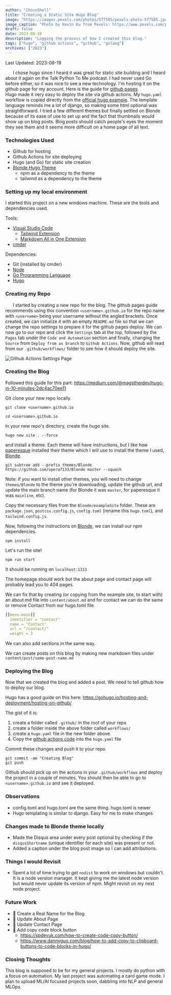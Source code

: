 ```yaml
---
author: "ChocoShell"
title: "Creating a Static Site Hugo Blog"
image: "https://images.pexels.com/photos/577585/pexels-photo-577585.jpeg"
image_caption: "Photo by Kevin Ku from Pexels: https://www.pexels.com/photo/data-codes-through-eyeglasses-577585/"
draft: false
date: 2023-08-18
description: "Logging the process of how I created this blog."
tags: ["hugo", "github actions", "github", "golang"]
archives: ["2023"]
---
```


Last Updated: 2023-08-19

&nbsp;&nbsp;&nbsp;&nbsp;&nbsp;&nbsp;I chose hugo since I heard it was great for static site building and I heard about it again on the Talk Python To Me podcast.
I had never used Go before either, so it was nice to see a new technology. I'm hosting it on the github page for my account. Here is the guide for [github pages](https://pages.github.com/).  
Hugo made it very easy to deploy the site via github actions. My `hugo.yaml` workflow is copied directly from the [official hugo example](https://gohugo.io/hosting-and-deployment/hosting-on-github/#.github/workflows/hugo.yaml). The template language reminds me a lot of django, so making some html optional was straightforward.
I tried a few different themes but finally settled on Blonde because of its ease of use to set up and the fact that thumbnails would show up on blog posts. Blog posts should catch people's eyes the moment they see them and it seems more difficult on a home page of all text.


### Technologies Used

- Github for hosting
- Github Actions for site deploying
- Hugo (and Go) for static site creation
- [Blonde Hugo Theme](https://themes.gohugo.io/themes/blonde/)
  - npm as a dependency to the theme
  - tailwind as a dependency to the theme

### Setting up my local environment

I started this project on a new windows machine. These are the tools and dependencies used.

Tools:
- [Visual Studio Code](https://code.visualstudio.com/)
  - [Tailwind Extension](https://marketplace.visualstudio.com/items?itemName=bradlc.vscode-tailwindcss)
  - [Markdown All in One Extension](https://marketplace.visualstudio.com/items?itemName=yzhang.markdown-all-in-one)
- [cmder](https://cmder.app/)

Dependencies:
- Git (installed by cmder)
- [Node](https://nodejs.org/en)
- [Go Programming Language](https://go.dev/)
- [Hugo](https://gohugo.io/)


### Creating my Repo

&nbsp;&nbsp;&nbsp;&nbsp;&nbsp;&nbsp;I started by creating a new repo for the blog.  The github pages guide recommends using this convention `<username>.github.io` for the repo name with `<username>` being your username without the angled brackets. Once created, we can initialize it with an empty `README.md` file so that we can change the repo settings to prepare it for the github pages deploy.  We can now go to our repo and click the `Settings` tab at the top, followed by the `Pages` tab under the `Code and Automation` section and finally, changing the `Source` from `Deploy from as branch` to `Github Actions`. Now, github will read from our `.github/workflows/` folder to see how it should deploy the site.

![Github Actions Settings Page](/img/github_pages.png)

### Creating the Blog

Followed this guide for this part: https://medium.com/@magstherdev/hugo-in-10-minutes-2dc4ac70ee11

Git clone your new repo locally.
```
git clone <username>.github.io
```

```
cd <username>.github.io
```

In your new repo's directory, create the hugo site.

```
hugo new site . --force
```

and install a theme. Each theme will have instructions, but I like how [paperesque](https://github.com/capnfabs/paperesque) installed their theme which I will use to install the theme I used, [Blonde](https://github.com/opera7133/Blonde).

```
git subtree add --prefix themes/Blonde https://github.com/opera7133/Blonde master --squash
```

Note: if you want to install other themes, you will need to change `themes/Blonde` to the theme you're downloading, update the github url, and update the main branch name (for Blonde it was `master`, for paperesque it was `mainline`, etc).

Copy the necessary files from the `Blonde/exampleSite` folder.  These are `package.json`, `postcss.config.js`, `config.toml` (rename this `hugo.toml`), and `tailwind.config.js`.

Now, following the instructions on [Blonde](https://github.com/opera7133/Blonde), we can install our npm dependencies.

```
npm install
```

Let's run the site!

```
npm run start
```

It should be running on `localhost:1313`

The homepage should work but the about page and contact page will probably lead you to 404 pages.

We can fix that by creating (or copying from the example site, to start with) an about.md file into `content/about.md` and for contact we can do the same or remove Contact from our hugo.toml file.
```yaml
[[menu.main]]
  identifier = "contact"
  name = "Contact"
  url = "/contact/"
  weight = 3
```

We can also add sections in the same way.

We can create posts on this blog by making new markdown files under `content/post/some-post-name.md`


### Deploying the Blog

Now that we created the blog and added a post.  We need to tell github how to deploy our blog.

Hugo has a good guide on this here: https://gohugo.io/hosting-and-deployment/hosting-on-github/

The gist of it is:
1. create a folder called `.github/` in the root of your repo
2. create a folder inside the above folder called `workflows/`
3. create a `hugo.yaml` file in the new folder above.
4. Copy the [github actions code](https://gohugo.io/hosting-and-deployment/hosting-on-github/#.github/workflows/hugo.yaml) into the `hugo.yaml` file


Commit these changes and push it to your repo.

```
git commit -am "Creating Blog"
git push
```

Github should pick up on the actions in your `.github/workflows` and deploy the project in a couple of minutes.  You should then be able to go to `<username>.github.io` and see it deployed.

### Observations

- config.toml and hugo.toml are the same thing. hugo.toml is newer
- Hugo templating is similar to django. Easy for me to make changes


### Changes made to Blonde theme locally

- Made the Disqus area under every post optional by checking if the `disqusShortname` (unique identifier for each site) was present or not.
- Added a caption under the blog post image so I can add attributions.


### Things I would Revisit

- Spent a lot of time trying to get `nodist` to work on windows but couldn't. It is a node version manager. It kept giving me the latest node version but would never update its version of npm. Might revisit on my next node project.


### Future Work
- :white_square_button: Create a Real Name for the Blog
- :white_square_button: Update About Page
- :white_square_button: Update Contact Page
- :white_square_button: Add copy code block button
  - https://spdevuk.com/how-to-create-code-copy-button/
  - https://www.dannyguo.com/blog/how-to-add-copy-to-clipboard-buttons-to-code-blocks-in-hugo/

### Closing Thoughts

This blog is supposed to be for my general projects. I mostly do python with a focus on automation.  My last project was automating a card game mode.  I plan to upload ML/AI focused projects soon, dabbling into NLP and general MLOps.
